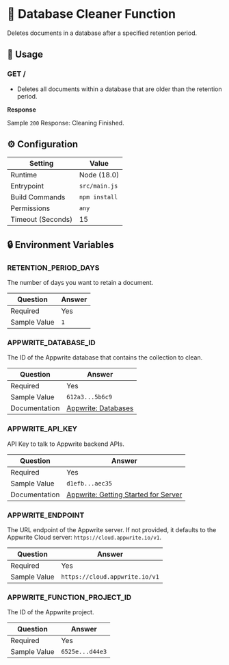 # 🧹 Database Cleaner Function

Deletes documents in a database after a specified retention period.

## 🧰 Usage

### GET /

- Deletes all documents within a database that are older than the retention period.

**Response**

Sample `200` Response: Cleaning Finished.

## ⚙️ Configuration

| Setting           | Value         |
| ----------------- | ------------- |
| Runtime           | Node (18.0)   |
| Entrypoint        | `src/main.js` |
| Build Commands    | `npm install` |
| Permissions       | `any`         |
| Timeout (Seconds) | 15            |

## 🔒 Environment Variables

### RETENTION_PERIOD_DAYS

The number of days you want to retain a document.

| Question     | Answer |
| ------------ | ------ |
| Required     | Yes    |
| Sample Value | `1`    |

### APPWRITE_DATABASE_ID

The ID of the Appwrite database that contains the collection to clean.

| Question      | Answer                                                    |
| ------------- | --------------------------------------------------------- |
| Required      | Yes                                                       |
| Sample Value  | `612a3...5b6c9`                                           |
| Documentation | [Appwrite: Databases](https://appwrite.io/docs/databases) |

### APPWRITE_API_KEY

API Key to talk to Appwrite backend APIs.

| Question      | Answer                                                                                             |
| ------------- | -------------------------------------------------------------------------------------------------- |
| Required      | Yes                                                                                                |
| Sample Value  | `d1efb...aec35`                                                                                    |
| Documentation | [Appwrite: Getting Started for Server](https://appwrite.io/docs/getting-started-for-server#apiKey) |

### APPWRITE_ENDPOINT

The URL endpoint of the Appwrite server. If not provided, it defaults to the Appwrite Cloud server: `https://cloud.appwrite.io/v1`.

| Question     | Answer                         |
| ------------ | ------------------------------ |
| Required     | Yes                            |
| Sample Value | `https://cloud.appwrite.io/v1` |

### APPWRITE_FUNCTION_PROJECT_ID

The ID of the Appwrite project.

| Question     | Answer          |
| ------------ | --------------- |
| Required     | Yes             |
| Sample Value | `6525e...d44e3` |

